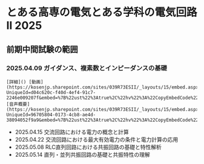 # とある高専の電気とある学科の電気回路II 2025

## 前期中間試験の範囲
### 2025.04.09 ガイダンス、複素数とインピーダンスの基礎
    [詳細]() [動画](https://kosenjp.sharepoint.com/sites/039R73ESII/_layouts/15/embed.aspx?UniqueId=d04c620c-f40d-4ef4-91c7-2246e009207f&embed=%7B%22ust%22%3Atrue%2C%22hv%22%3A%22CopyEmbedCode%22%7D&referrer=StreamWebApp&referrerScenario=EmbedDialog.Create) [音声概要](https://kosenjp.sharepoint.com/sites/039R73ESII/_layouts/15/embed.aspx?UniqueId=96705804-0173-4cb8-ae4d-38094052f9a9&embed=%7B%22ust%22%3Atrue%2C%22hv%22%3A%22CopyEmbedCode%22%7D&referrer=StreamWebApp&referrerScenario=EmbedDialog.Create)
- 2025.04.15 交流回路における電力の概念と計算
- 2025.04.22 交流回路における最大有効電力の条件と電力計算の応用
- 2025.05.08 RLC直列回路における共振回路の基礎と特性解析
- 2025.05.14 直列・並列共振回路の基礎と共振特性の理解
